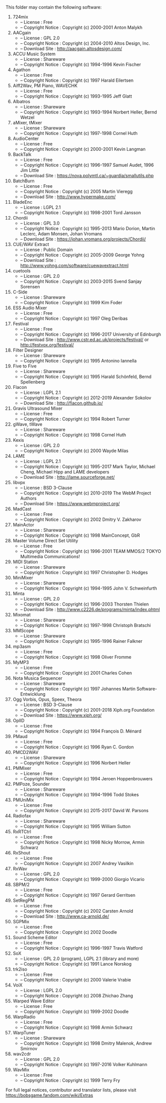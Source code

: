 ﻿This folder may contain the following software:

1. 724mix
   - – License : Free
   - – Copyright Notice : Copyright (c) 2000-2001 Anton Malykh
2. AACgain
   - – License : GPL 2.0
   - – Copyright Notice : Copyright (c) 2004-2010 Altos Design, Inc.
   - – Download Site : http://aacgain.altosdesign.com/
3. ACCU Music System
   - – License : Shareware
   - – Copyright Notice : Copyright (c) 1994-1996 Kevin Fischer
4. Agathon
   - – License : Free
   - – Copyright Notice : Copyright (c) 1997 Harald Eilertsen
5. Aiff2Wav, PM Piano, WAVECHK
   - – License : Free
   - – Copyright Notice : Copyright (c) 1993-1995 Jeff Glatt
6. Albatros
   - – License : Shareware
   - – Copyright Notice : Copyright (c) 1993-1994 Norbert Heller, Bernd Wetzel
7. aMixer, tMixer
   - – License : Shareware
   - – Copyright Notice : Copyright (c) 1997-1998 Cornel Huth
8. AudioCenter
   - – License : Free
   - – Copyright Notice : Copyright (c) 2000-2001 Kevin Langman
9. BackTalk
   - – License : Free
   - – Copyright Notice : Copyright (c) 1996-1997 Samuel Audet, 1996 Jim Little
   - – Download Site : https://nova.polymtl.ca/~guardia/smallutils.php
10. BatchBurn
    - – License : Free
    - – Copyright Notice : Copyright (c) 2005 Martin Vieregg
    - – Download Site : http://www.hypermake.com/
11. BladeEnc
    - – License : LGPL 2.1
    - – Copyright Notice : Copyright (c) 1998-2001 Tord Jansson
12. Chordii
    - – License : GPL 3.0
    - – Copyright Notice : Copyright (c) 1995-2013 Mario Dorion, Martin Leclerc, Adam Monsen, Johan Vromans
    - – Download Site : https://johan.vromans.org/projects/Chordii/
13. CUE/WAV Extract
    - – License : Public Domain
    - – Copyright Notice : Copyright (c) 2005-2009 George Yohng
    - – Download Site : http://www.yohng.com/software/cuewavextract.html
14. cuetools
    - – License : GPL 2.0
    - – Copyright Notice : Copyright (c) 2003-2015 Svend Sanjay Sorensen
15. C-Side
    - – License : Shareware
    - – Copyright Notice : Copyright (c) 1999 Kim Foder
16. ESS Audio Mixer
    - – License : Free
    - – Copyright Notice : Copyright (c) 1997 Oleg Deribas
17. Festival
    - – License : Free
    - – Copyright Notice : Copyright (c) 1996-2017 University of Edinburgh
    - – Download Site : http://www.cstr.ed.ac.uk/projects/festival/ or http://festvox.org/festival/
18. Filter Designer
    - – License : Shareware
    - – Copyright Notice : Copyright (c) 1995 Antonino Iannella
19. Five to Five
    - – License : Shareware
    - – Copyright Notice : Copyright (c) 1995 Harald Schönfeld, Bernd Spellenberg
20. Flacon
    - – License : LGPL 2.1
    - – Copyright Notice : Copyright (c) 2012-2019 Alexander Sokolov
    - – Download Site : http://flacon.github.io/
21. Gravis Ultrasound Mixer
    - – License : Free
    - – Copyright Notice : Copyright (c) 1994 Robert Turner
22. gWave, tWave
    - – License : Shareware
    - – Copyright Notice : Copyright (c) 1998 Cornel Huth
23. Kexis
    - – License : GPL 2.0
    - – Copyright Notice : Copyright (c) 2000 Wayde Milas
24. LAME
    - – License : LGPL 2.1
    - – Copyright Notice : Copyright (c) 1995-2017 Mark Taylor, Michael Cheng, Michael Hipp and LAME developers
    - – Download Site : http://lame.sourceforge.net/
25. libvpx
    - – License : BSD 3-Clause
    - – Copyright Notice : Copyright (c) 2010-2019 The WebM Project Authors
    - – Download Site : https://www.webmproject.org/
26. MadCast
    - – License : Free
    - – Copyright Notice : Copyright (c) 2002 Dmitry V. Zakharov
27. MainActor
    - – License : Shareware
    - – Copyright Notice : Copyright (c) 1998 MainConcept, GbR
28. Master Volume Direct Set Utility
    - – License : Free
    - – Copyright Notice : Copyright (c) 1996-2001 TEAM MMOS/2 TOKYO Multimedia Communications!
29. MIDI Station
    - – License : Shareware
    - – Copyright Notice : Copyright (c) 1997 Christopher D. Hodges
30. MiniMixer
    - – License : Shareware
    - – Copyright Notice : Copyright (c) 1994-1995 John V. Schweinfurth
31. Minta
    - – License : GPL 2.0
    - – Copyright Notice : Copyright (c) 1996-2003 Thorsten Thielen
    - – Download Site : http://www.c2226.de/programs/minta/index.phtml
32. Mixomat
    - – License : Shareware
    - – Copyright Notice : Copyright (c) 1997-1998 Christoph Bratschi
33. MMScope
    - – License : Shareware
    - – Copyright Notice : Copyright (c) 1995-1996 Rainer Falkner
34. mp3asm
    - – License : Free
    - – Copyright Notice : Copyright (c) 1998 Oliver Fromme
35. MyMP3
    - – License : Free
    - – Copyright Notice : Copyright (c) 2001 Charles Cohen
36. Nota Musica Sequencer
    - – License : Shareware
    - – Copyright Notice : Copyright (c) 1997 Johannes Martin Software-Entwicklung
37. Ogg Vorbis, Opus, Speex, Theora
    - – License : BSD 3-Clause
    - – Copyright Notice : Copyright (c) 2001-2018 Xiph.org Foundation
    - – Download Site : https://www.xiph.org/
38. OplID
    - – License : Free
    - – Copyright Notice : Copyright (c) 1994 François D. Ménard
39. PMaud
    - – License : Free
    - – Copyright Notice : Copyright (c) 1996 Ryan C. Gordon 
40. PMCD2WAV
    - – License : Shareware
    - – Copyright Notice : Copyright (c) 1996 Norbert Heller
41. PMMixer
    - – License : Free
    - – Copyright Notice : Copyright (c) 1994 Jeroen Hoppenbrouwers
42. PMPoze, Sounder
    - – License : Shareware
    - – Copyright Notice : Copyright (c) 1994-1996 Todd Stokes
43. PMUniMix
    - – License : Free
    - – Copyright Notice : Copyright (c) 2015-2017 David W. Parsons
44. Radiofax
    - – License : Shareware
    - – Copyright Notice : Copyright (c) 1995 William Sutton
45. RxRTCtrl
    - – License : Free
    - – Copyright Notice : Copyright (c) 1998 Nicky Morrow, Armin Schwarz
46. RxShout
    - – License : Free
    - – Copyright Notice : Copyright (c) 2007 Andrey Vasilkin
47. RxWav
    - – License : GPL 2.0
    - – Copyright Notice : Copyright (c) 1999-2000 Giorgio Vicario
48. SBPM/2
    - – License : Free
    - – Copyright Notice : Copyright (c) 1997 Gerard Gerritsen
49. SetRegPM
    - – License : Free
    - – Copyright Notice : Copyright (c) 2002 Carsten Arnold
    - – Download Site : http://www.ca-arnold.de/
50. SGPMix
    - – License : Free
    - – Copyright Notice : Copyright (c) 2002 Doodle
51. Sound Scheme Editor
    - – License : Free
    - – Copyright Notice : Copyright (c) 1996-1997 Travis Watford
52. SoX
    - – License : GPL 2.0 (program), LGPL 2.1 (library and more)
    - – Copyright Notice : Copyright (c) 1991 Lance Norskog
53. trk2iso
    - – License : Free
    - – Copyright Notice : Copyright (c) 2000 Valerie Vrabie
54. VoiX
    - – License : LGPL 2.0
    - – Copyright Notice : Copyright (c) 2008 Zhichao Zhang
55. Warped Wave Editor
    - – License : Free
    - – Copyright Notice : Copyright (c) 1999-2002 Doodle
56. WarpRadio
    - – License : Free
    - – Copyright Notice : Copyright (c) 1998 Armin Schwarz
57. WarpTuner
    - – License : Shareware 
    - – Copyright Notice : Copyright (c) 1998 Dmitry Malenok, Andrew Smirnov 
58. wav2cdr
    - – License : GPL 2.0
    - – Copyright Notice : Copyright (c) 1997-2016 Volker Kuhlmann
59. WavMix
    - – License : Free
    - – Copyright Notice : Copyright (c) 1999 Terry Fry

For full legal notices, contributor and translator lists, please visit https://bobsgame.fandom.com/wiki/Extras
